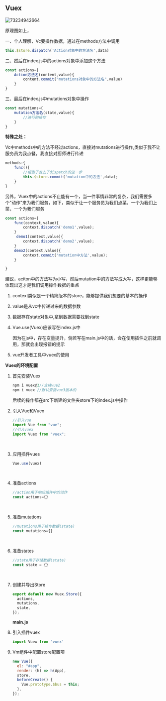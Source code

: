 ## Vuex

![73234942664](C:\Users\13518\AppData\Local\Temp\1732349426641.png)

原理图如上，

一、个人理解，Vc要操作数据，通过在methods方法中调用

```js
this.$store.dispatch('Action对象中的方法名',data)
```

二、然后在index.js中的actions对象中添加这个方法

```js
const actions={
    Action方法名(content,value){
        content.commit("mutations对象中的方法名",value)
    }
}
```

三、最后在index.js中mutations对象中操作

```js
const mutations={
    mutation方法名(state,value){
        //进行的操作
    }
}
```

**特殊之处：**

Vc中methods中的方法不经过actions，直接对mutations进行操作,类似于我不让服务员为我点餐，我直接对厨师进行传递

```js
methods:{
    func(){
        //相当于省去了dispatch的这一步
        this.$store.commit('mutation中的方法',data);
    }
}
```

另外，Vuex中的actions不止能有一个，当一件事情非常的复杂，我们需要多个"动作"来为我们服务，如下，类似于让一个服务员为我们点菜，一个为我们上菜，一个为我们服务

```js
const actions={
    func(context,value){
        context.dispatch('demo1',value);
    }
     demo1(context,value){
        context.dispatch('demo2',value);
    }
 	demo2(context,value){
        context.commit('mutation中方法',value);
    }

}
```

建议，aciton中的方法写为小写，然后mutation中的方法写成大写，这样更能够体现出这才是我们调用操作数据的重点

1. context类似是一个精简版本的store，能够提供我们想要的基本的操作

2. value是从vc中传递过来的数据参数

3. 数据存在state对象中,拿到数据需要找到state

4. Vue.use(Vuex)应该写在index.js中

   因为在js中，存在变量提升，倘若写在main.js中的话，会在使用插件之前就调用，那就会出现报错的提示

5. vue开发者工具中vuex的使用





**Vuex的环境配置**



1. 首先安装Vuex

   ```js
   npm i vuex@3//支持vue2
   npm i vuex //默认安装vue3版本的
   ```

   后续的操作都在src下新建的文件夹store下的index.js中操作

2. 引入Vue和Vuex

   ```js
   //引入vue
   import Vue from "vue";
   //引入vuex
   import Vuex from "vuex";
   ```

   ​

2. 应用插件vues

   ```js
   Vue.use(vuex)
   ```

   ​

3. 准备actions

   ```js
   //action用于响应组件中的动作
   const actions={}
   ```

   ​

4. 准备mutations

   ```js
   //mutations用于操作数据(state)
   const mutations={}
   ```

   ​

5. 准备states

   ```js
   //state用于存储数据(state)
   const state = {}
   ```

   ​

7. 创建并导出Store

   ```js
   export default new Vuex.Store({
     actions,
     mutations,
     state,
   });
   ```

   **main.js**

8. 引入插件vuex

   ```js
   import Vuex from 'vuex'
   ```

9. Vm组件中配置store配置项

   ```js
   new Vue({
     el: "#app",
     render: (h) => h(App),
     store,
     beforeCreate() {
       Vue.prototype.$bus = this;
     },
   });
   ```

   ​
